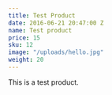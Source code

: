 ```yaml
---
title: Test Product
date: 2016-06-21 20:47:00 Z
name: Test product
price: 15
sku: 12
image: "/uploads/hello.jpg"
weight: 20
---
```


This is a test product.